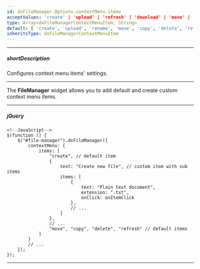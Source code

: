 ```yaml
---
id: dxFileManager.Options.contextMenu.items
acceptValues: 'create' | 'upload' | 'refresh' | 'download' | 'move' | 'copy' | 'rename' | 'delete'
type: Array<dxFileManagerContextMenuItem, String>
default: [ 'create', 'upload', 'rename', 'move', 'copy', 'delete', 'refresh', 'download' ]
inheritsType: dxFileManagerContextMenuItem
---
```

---
##### shortDescription
Configures context menu items' settings.

---

The **FileManager** widget allows you to add default and create custom context menu items.


---

##### jQuery

    <!--JavaScript-->
    $(function () {
        $("#file-manager").dxFileManager({
            contextMenu: {
                items: [
                    "create", // default item
                    {
                        text: "Create new file", // custom item with sub items
                        items: [
                            {
                                text: "Plain text document",
                                extension: ".txt",
                                onClick: onItemClick
                            },
                            // ...
                        ]
                    },
                    // ...
                    "move", "copy", "delete", "refresh" // default items
                ]
            }
            // ...
        });
    });

---
